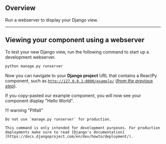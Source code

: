 ## Overview

<p class="intro" markdown>

Run a webserver to display your Django view.

</p>

---

## Viewing your component using a webserver

To test your new Django view, run the following command to start up a development webserver.

```bash linenums="0"
python manage.py runserver
```

Now you can navigate to your **Django project** URL that contains a ReactPy component, such as [`http://127.0.0.1:8000/example/`](http://127.0.0.1:8000/example/) ([_from the previous step_](./register-view.md)).

If you copy-pasted our example component, you will now see your component display "Hello World".

!!! warning "Pitfall"

    Do not use `manage.py runserver` for production.

    This command is only intended for development purposes. For production deployments make sure to read [Django's documentation](https://docs.djangoproject.com/en/dev/howto/deployment/).
